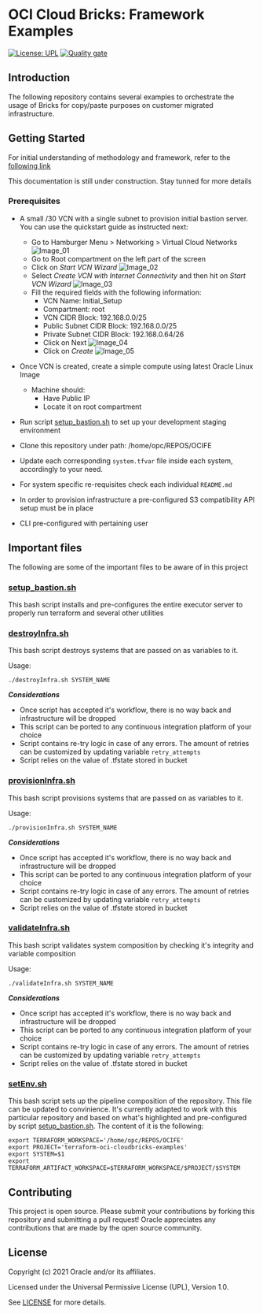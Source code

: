 # OCI Cloud Bricks: Framework Examples

[![License: UPL](https://img.shields.io/badge/license-UPL-green)](https://img.shields.io/badge/license-UPL-green) [![Quality gate](https://sonarcloud.io/api/project_badges/quality_gate?project=oracle-devrel_terraform-oci-cloudbricks-examples)](https://sonarcloud.io/dashboard?id=oracle-devrel_terraform-oci-cloudbricks-examples)

## Introduction
The following repository contains several examples to orchestrate the usage of Bricks for copy/paste purposes on customer migrated infrastructure.

## Getting Started
For initial understanding of methodology and framework, refer to the [following link](https://blogs.oracle.com/startup/infrastructure-as-code-for-startups)

This documentation is still under construction. Stay tunned for more details

### Prerequisites
- A small /30 VCN with a single subnet to provision initial bastion server. You can use the quickstart guide as instructed next:

    
    - Go to Hamburger Menu > Networking > Virtual Cloud Networks
        ![Image_01](./images/Pivot_Setup_01.png)
    - Go to Root compartment on the left part of the screen
    - Click on *Start VCN Wizard*
        ![Image_02](./images/Pivot_Setup_02.png)
    - Select *Create VCN with Internet Connectivity* and then hit on *Start VCN Wizard*
        ![Image_03](./images/Pivot_Setup_03.png)
    - Fill the required fields with the following information: 
      - VCN Name: Initial_Setup
      - Compartment: root
      - VCN CIDR Block: 192.168.0.0/25
      - Public Subnet CIDR Block: 192.168.0.0/25
      - Private Subnet CIDR Block: 192.168.0.64/26
      - Click on Next
        ![Image_04](./images/Pivot_Setup_04.png)
      - Click on *Create*
        ![Image_05](./images/Pivot_Setup_05.png)
- Once VCN is created, create a simple compute using latest Oracle Linux Image
  - Machine should: 
    - Have Public IP
    - Locate it on root compartment
- Run script [setup_bastion.sh](setup_bastion.sh) to set up your development staging environment
- Clone this repository under path: /home/opc/REPOS/OCIFE
- Update each corresponding `system.tfvar` file inside each system, accordingly to your need.
- For system specific re-requisites check each individual `README.md`
- In order to provision infrastructure a pre-configured S3 compatibility API setup must be in place
- CLI pre-configured with pertaining user
  

## Important files
The following are some of the important files to be aware of in this project

### [setup_bastion.sh](setup_bastion.sh)
This bash script installs and pre-configures the entire executor server to properly run terraform and several other utilities


### [destroyInfra.sh](destroyInfra.sh)
This bash script destroys systems that are passed on as variables to it. 

Usage: 
```shell
./destroyInfra.sh SYSTEM_NAME
```


***Considerations***
- Once script has accepted it's workflow, there is no way back and infrastructure will be dropped
- This script can be ported to any continuous integration platform of your choice
- Script contains re-try logic in case of any errors. The amount of retries can be customized by updating variable `retry_attempts`
- Script relies on the value of .tfstate stored in bucket


### [provisionInfra.sh](provisionInfra.sh)
This bash script provisions systems that are passed on as variables to it. 

Usage: 
```shell
./provisionInfra.sh SYSTEM_NAME
```
***Considerations***
- Once script has accepted it's workflow, there is no way back and infrastructure will be dropped
- This script can be ported to any continuous integration platform of your choice
- Script contains re-try logic in case of any errors. The amount of retries can be customized by updating variable `retry_attempts`
- Script relies on the value of .tfstate stored in bucket


### [validateInfra.sh](validateInfra.sh)
This bash script validates system composition by checking it's integrity and variable composition

Usage: 
```shell
./validateInfra.sh SYSTEM_NAME
```

***Considerations***
- Once script has accepted it's workflow, there is no way back and infrastructure will be dropped
- This script can be ported to any continuous integration platform of your choice
- Script contains re-try logic in case of any errors. The amount of retries can be customized by updating variable `retry_attempts`
- Script relies on the value of .tfstate stored in bucket

### [setEnv.sh](setEnv.sh)
This bash script sets up the pipeline composition of the repository. This file can be updated to convinience. It's currently adapted to work with this particular repository and based on what's highlighted and pre-configured by script [setup_bastion.sh](setup_bastion.sh). The content of it is the following: 

```shell
export TERRAFORM_WORKSPACE='/home/opc/REPOS/OCIFE'
export PROJECT='terraform-oci-cloudbricks-examples'
export SYSTEM=$1
export TERRAFORM_ARTIFACT_WORKSPACE=$TERRAFORM_WORKSPACE/$PROJECT/$SYSTEM

```

## Contributing
This project is open source.  Please submit your contributions by forking this repository and submitting a pull request!  Oracle appreciates any contributions that are made by the open source community.

## License
Copyright (c) 2021 Oracle and/or its affiliates.

Licensed under the Universal Permissive License (UPL), Version 1.0.

See [LICENSE](LICENSE) for more details.
